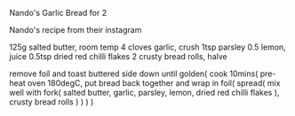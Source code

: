 Nando's Garlic Bread for 2

Nando's recipe from their instagram

125g salted butter, room temp
4 cloves garlic, crush
1tsp parsley
0.5 lemon, juice
0.5tsp dried red chilli flakes
2 crusty bread rolls, halve

remove foil and toast buttered side down until golden(
	cook 10mins(
		pre-heat oven 180degC,
		put bread back together and wrap in foil(
			spread(
				mix well with fork(
					salted butter,
					garlic,
					parsley,
					lemon,
					dried red chilli flakes
				),
				crusty bread rolls
			)
		)
	)
)